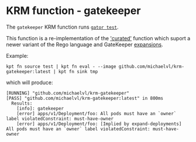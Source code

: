 # KRM function - gatekeeper

The `gatekeeper` KRM function runs [`gator
test`](https://open-policy-agent.github.io/gatekeeper/website/docs/gator#the-gator-test-subcommand).

This function is a re-implementation of the
['curated'](https://catalog.kpt.dev/gatekeeper/v0.2) function which
suport a newer variant of the Rego language and GateKeeper
[expansions](https://open-policy-agent.github.io/gatekeeper/website/docs/expansion).

Example:

```
kpt fn source test | kpt fn eval - --image github.com/michaelvl/krm-gatekeeper:latest | kpt fn sink tmp
```

which will produce:

```
[RUNNING] "github.com/michaelvl/krm-gatekeeper"
[PASS] "github.com/michaelvl/krm-gatekeeper:latest" in 800ms
  Results:
    [info]: gatekeeper
    [error] apps/v1/Deployment/foo: All pods must have an `owner` label violatedConstraint: must-have-owner
    [error] apps/v1/Deployment/foo: [Implied by expand-deployments] All pods must have an `owner` label violatedConstraint: must-have-owner
```
